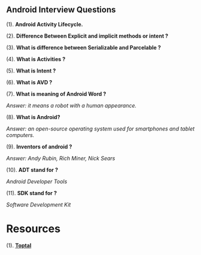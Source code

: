## Android Interview Questions
(1). **Android Activity Lifecycle.**

(2). **Difference Between Explicit and implicit methods or intent ?**

(3). **What is difference between Serializable and Parcelable ?**

(4). **What is Activities ?**

(5). **What is Intent ?**

(6). **What is AVD ?**

(7). **What is meaning of Android Word ?**

*Answer:  it means a robot with a human appearance.*

(8). **What is Android?**

*Answer: an open-source operating system used for smartphones and tablet computers.*

(9). **Inventors of android ?**

*Answer: Andy Rubin, Rich Miner, Nick Sears*

(10). **ADT stand for ?**

*Android Developer Tools*

(11). **SDK stand for ?**

*Software Development Kit*

# Resources
(1). [**Toptal**](http://www.toptal.com/android/interview-questions)
